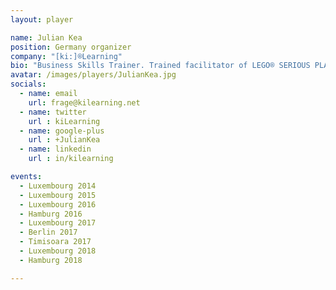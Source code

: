 ```yaml
---
layout: player

name: Julian Kea
position: Germany organizer
company: "[ki:]®Learning"
bio: "Business Skills Trainer. Trained facilitator of LEGO® SERIOUS PLAY®"
avatar: /images/players/JulianKea.jpg
socials:
  - name: email
    url: frage@kilearning.net
  - name: twitter
    url : kiLearning
  - name: google-plus
    url : +JulianKea
  - name: linkedin
    url : in/kilearning

events:
  - Luxembourg 2014
  - Luxembourg 2015
  - Luxembourg 2016
  - Hamburg 2016
  - Luxembourg 2017
  - Berlin 2017
  - Timisoara 2017
  - Luxembourg 2018
  - Hamburg 2018

---
```

